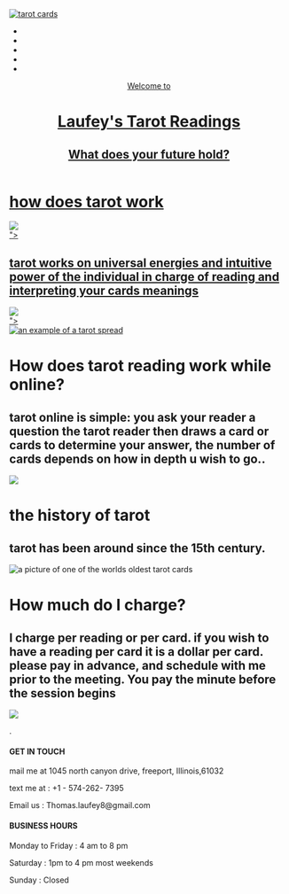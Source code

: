 <!DOCTYPE html>
<html>
<head>
<meta charset="utf-8">
<meta name="viewport" content="width=device-width, initial-scale=1">
<title>Laufey's Tarot</title>
</head>
<body>
</body>
</html>
<div id="main">
<!--navigation menu -->
<nav id="menu" class="navbar-default navbar">
<div id="menu_inner_in">
<div id="navigationmenu">
<div class="menu_logo">
<a href="#" target="_self">
<img src="https://th.bing.com/th/id/Rf0945703066f51bf90a9b140ebfff6f2?rik=pzW9Jxl4ECbdFg&riu=http%3a%2f%2ftarot-cards.appspot.com%2fimages%2ftarot_cards.png&ehk=Utc3T3%2b%2ffO%2fiVFbtjGeHM8Y0aMrsDJNXYgzp2gXmMLs%3d&risl=&pid=ImgRaw" alt="tarot cards" />
</a>
</div>
<div class="menu-center collapse navbar-collapse">
<ul class="menu_items nav navbar-nav navbar-right">
<li class="menu_items_parent dropdown active">
<a href="home.html" class="menu_items_parent_link_active">

</li> <!-- main menu list closing -->
<li class="menu_items_parent dropdown">
<a href="about-us.html" class="menu_items_parent_link">
<li class="menu_items_parent dropdown">
<a href="services.html" class="menu_items_parent_link">
<li class="menu_items_parent dropdown">
<a href="projects.html" class="menu_items_parent_link">
<li class="menu_items_parent dropdown">
<a href="contact.html" class="menu_items_parent_link">
</ul>
</div>
</div>
</div>
</nav>
<header id="header">
<div id="header_inner">
<div class="header-position">
<p>Welcome to</p>
<h1>Laufey's Tarot Readings</h1>
<h2> What does your future hold?</h2>
</div>
</div>
</header>
<div class="page-content container">
<div class="content-section">
    <div class="ttr_index_html_row1 row">
<div class="section-heading">
<h1>how does tarot work </h1></div>
<div class="column-row">
<div class="section-column">
<div class="html content">
<div class="img-content">
<img style="max-height:533px;max-width:800px;" src="images/2.jpg"></div>"></div>
<div class="column-content"><h4></h4>
<h2>tarot works on universal energies and intuitive power of the individual in charge of reading and interpreting your cards meanings</h2></div>
</div>
</div>
<div class="section-column">
<div class="html_content">
<div class="img-content">
<img style="max-height:533px;max-width:800px;" src="images/2.jpg"></div>"></div>
<img src="https://i.pinimg.com/736x/35/00/16/3500166793563a845a86fd0980665265--tarot-card-spreads--card-tarot-spread.jpg" alt="an example of a tarot spread" />
</a>
<div class="column-content">
<h1>How does tarot reading work while online?</h1>
<h2>tarot online is simple: you ask your reader a question the tarot reader then draws a card or cards to determine your answer, the number of cards depends on how in depth u wish to go..</h2></div>
</div>
</div>

<div class="section-column">
<div class="html_content">
<div class="img-content">
<img style="max-height:533px;max-width:800px;" src="images/2.jpg"></div>
<div class="column-content">
<h1>the history of tarot</h1>
<h2>tarot has been around since the  15th century.</h2></div>
<img src="https://www.darktarot.com/images/the_oldest_tarot_deck/page_of_wands_2.jpg" alt="a  picture of one of the worlds oldest tarot cards" />
<h1>How much do I charge?</h4>
<h2>I charge per reading or per card. if you wish to have a reading per card it is a dollar per card. please pay in advance, and schedule with me prior to the meeting. You pay the minute before the session begins</h2></div>
</div>
</div>
</a>
</div>
</div>
</div>
</div></div></div>
<footer id="footer">
<div class="footer_html_row0 row">
<div class="container">
<div class="footer-column">
<div class="footer-img">
<img style="max-height:50px;max-width:175px;" src="images/18.png"></div>
<div class="footer-content">
<p>.</p> </div>
</div>
<div class="footer-column">
<div class="footer-content">
<h4>GET IN TOUCH</h4><p>mail me at 1045 north canyon drive, freeport, Illinois,61032</p>
<p>text me at : +1 - 574-262- 7395</p><p>Email us : Thomas.laufey8@gmail.com</p></div>
</div>
<div class="footer-column">
<div class="footer-content"><h4>BUSINESS HOURS</h4><p>Monday to Friday : 4 am to 8 pm</p> 
<p>Saturday : 1pm to 4 pm most weekends</p><p>Sunday : Closed</p>
</div>
</div>
</div>
</footer>
</div><!--- page wrapper id close here --->
</body>
</html>
<link href="css/style.css" rel="stylesheet" type="text/css">

